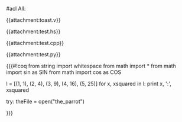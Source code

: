 #acl All:

{{attachment:toast.v}}

{{attachment:test.hs}}

{{attachment:test.cpp}}

{{attachment:test.py}}


{{{#!coq
from string import whitespace
from math import *
from math import sin as SIN
from math import cos as COS

l = [(1, 1), (2, 4), (3, 9), (4, 16), (5, 25)]
for x, xsquared in l:
    print x, ':', xsquared

try:
    theFile = open("the_parrot")
 
}}}
